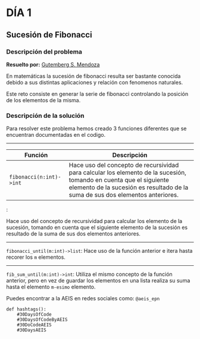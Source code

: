 # DÍA 1
## Sucesión de Fibonacci 
### Descripción del problema
**Resuelto por:** [Gutemberg S. Mendoza](linkedin.com/in/gutembergsmendoza)

En matemáticas la sucesión de fibonacci resulta ser bastante conocida debido a sus distintas aplicaciones y relación con fenomenos naturales.

Este reto consiste en generar la serie de fibonacci controlando la posición de los elementos de la misma. 

### Descripción de la solución 
Para resolver este problema hemos creado 3 funciones diferentes que se encuentran documentadas en el codigo.

---
| Función | Descripción |
| --- | --- |
|```fibonacci(n:int)->int```| Hace uso del concepto de recursividad para calcular los elemento de la sucesión, tomando en cuenta que el siguiente elemento de la sucesión es resultado de la suma de sus dos elementos anteriores.| 



:

 Hace uso del concepto de recursividad para calcular los elemento de la sucesión, tomando en cuenta que el siguiente elemento de la sucesión es resultado de la suma de sus dos elementos anteriores.

---

```fibonacci_until(m:int)->list```: Hace uso de la función anterior e itera hasta recorer los ```m``` elementos.

---

```fib_sum_until(m:int)->int```: Utiliza el mismo concepto de la función anterior, pero en vez de guardar los elementos en una lista realiza su suma hasta el elemento ```m-esimo``` elemento.

Puedes encontrar a la AEIS en redes sociales como: ```@aeis_epn```



```
def hashtags():
    #30DaysOfCode
    #30DaysOfCodeByAEIS
    #30DoCodeAEIS
    #30DaysAEIS
```
